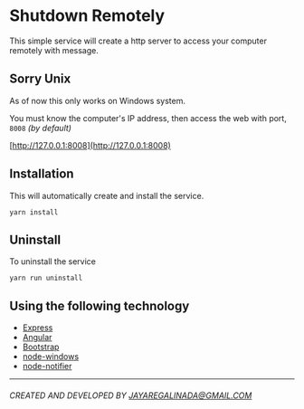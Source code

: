 # Shutdown Remotely

This simple service will create a http server to access your computer remotely with message.

## Sorry Unix
As of now this only works on Windows system.

You must know the computer's IP address, then access the web with port, `8008` _(by default)_

[http://127.0.0.1:8008](http://127.0.0.1:8008)

## Installation
This will automatically create and install the service.

```
yarn install
```

## Uninstall
To uninstall the service

```
yarn run uninstall
```

## Using the following technology
- [Express](http://expressjs.com/)
- [Angular](https://angularjs.org/)
- [Bootstrap](http://getbootstrap.com/)
- [node-windows](https://github.com/coreybutler/node-windows)
- [node-notifier](https://github.com/mikaelbr/node-notifier)


* * *
###### CREATED AND DEVELOPED BY JAYAREGALINADA@GMAIL.COM
